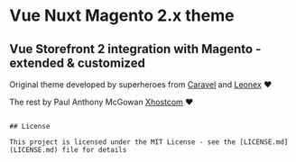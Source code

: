 # Vue Nuxt Magento 2.x theme

## Vue Storefront 2 integration with Magento - extended & customized

Original theme developed by superheroes from [Caravel](https://github.com/caravelx) and [Leonex](https://www.leonex.de/) ❤️

The rest by Paul Anthony McGowan [Xhostcom](https://github.com/xhostcom) ❤️
```

## License

This project is licensed under the MIT License - see the [LICENSE.md](LICENSE.md) file for details
